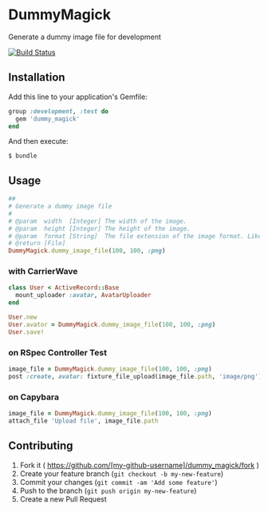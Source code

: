 # DummyMagick

Generate a dummy image file for development

[![Build Status](https://travis-ci.org/unosk/dummy_magick.svg?branch=master)](https://travis-ci.org/unosk/dummy_magick)

## Installation

Add this line to your application's Gemfile:

```ruby
group :development, :test do
  gem 'dummy_magick'
end
```

And then execute:

```
$ bundle
```

## Usage

```ruby
##
# Generate a dummy image file
#
# @param  width  [Integer] The width of the image.
# @param  height [Integer] The height of the image.
# @param  format [String]  The file extension of the image format. Like 'jpg', 'png', 'gif' etc.
# @return [File]
DummyMagick.dummy_image_file(100, 100, :png)
```

### with CarrierWave
```ruby
class User < ActiveRecord::Base
  mount_uploader :avatar, AvatarUploader
end

User.new
User.avator = DummyMagick.dummy_image_file(100, 100, :png)
User.save!
```

### on RSpec Controller Test
```ruby
image_file = DummyMagick.dummy_image_file(100, 100, :png)
post :create, avatar: fixture_file_upload(image_file.path, 'image/png')
```

### on Capybara
```ruby
image_file = DummyMagick.dummy_image_file(100, 100, :png)
attach_file 'Upload file', image_file.path
```

## Contributing

1. Fork it ( https://github.com/[my-github-username]/dummy_magick/fork )
2. Create your feature branch (`git checkout -b my-new-feature`)
3. Commit your changes (`git commit -am 'Add some feature'`)
4. Push to the branch (`git push origin my-new-feature`)
5. Create a new Pull Request

